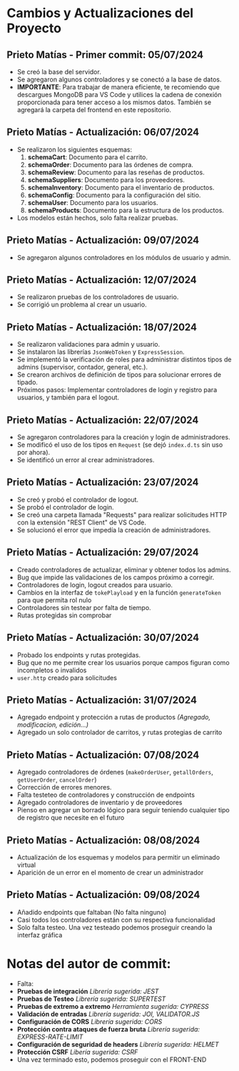 # Cambios y Actualizaciones del Proyecto

## Prieto Matías - Primer commit: 05/07/2024
- Se creó la base del servidor.
- Se agregaron algunos controladores y se conectó a la base de datos.
- **IMPORTANTE**: Para trabajar de manera eficiente, te recomiendo que descargues MongoDB para VS Code y utilices la cadena de conexión proporcionada para tener acceso a los mismos datos. También se agregará la carpeta del frontend en este repositorio.

## Prieto Matías - Actualización: 06/07/2024
- Se realizaron los siguientes esquemas:
  1. **schemaCart**: Documento para el carrito.
  2. **schemaOrder**: Documento para las órdenes de compra.
  3. **schemaReview**: Documento para las reseñas de productos.
  4. **schemaSuppliers**: Documento para los proveedores.
  5. **schemaInventory**: Documento para el inventario de productos.
  6. **schemaConfig**: Documento para la configuración del sitio.
  7. **schemaUser**: Documento para los usuarios.
  8. **schemaProducts**: Documento para la estructura de los productos.
- Los modelos están hechos, solo falta realizar pruebas.

## Prieto Matías - Actualización: 09/07/2024
- Se agregaron algunos controladores en los módulos de usuario y admin.

## Prieto Matías - Actualización: 12/07/2024
- Se realizaron pruebas de los controladores de usuario.
- Se corrigió un problema al crear un usuario.

## Prieto Matías - Actualización: 18/07/2024
- Se realizaron validaciones para admin y usuario.
- Se instalaron las librerías `JsonWebToken` y `ExpressSession`.
- Se implementó la verificación de roles para administrar distintos tipos de admins (supervisor, contador, general, etc.).
- Se crearon archivos de definición de tipos para solucionar errores de tipado.
- Próximos pasos: Implementar controladores de login y registro para usuarios, y también para el logout.

## Prieto Matías - Actualización: 22/07/2024
- Se agregaron controladores para la creación y login de administradores.
- Se modificó el uso de los tipos en `Request` (se dejó `index.d.ts` sin uso por ahora).
- Se identificó un error al crear administradores.

## Prieto Matías - Actualización: 23/07/2024
- Se creó y probó el controlador de logout.
- Se probó el controlador de login.
- Se creó una carpeta llamada "Requests" para realizar solicitudes HTTP con la extensión "REST Client" de VS Code.
- Se solucionó el error que impedía la creación de administradores.

## Prieto Matías - Actualización: 29/07/2024
- Creado controladores de actualizar, eliminar y obtener todos los admins.
- Bug que impide las validaciones de los campos próximo a corregir.  
- Controladores de login, logout creados para usuario.
- Cambios en la interfaz de `tokePlayload` y en la función  `generateToken` para que permita rol nulo
- Controladores sin testear por falta de tiempo.
- Rutas protegidas sin comprobar 


## Prieto Matías - Actualización: 30/07/2024
- Probado los endpoints y rutas protegidas.
- Bug que no me permite crear los usuarios porque campos figuran como incompletos o invalidos
- `user.http` creado para solicitudes

## Prieto Matías - Actualización: 31/07/2024
- Agregado endpoint y protección a rutas de productos *(Agregado, modificacion, edición...)*
- Agregado un solo controlador de carritos, y rutas protegias de carrito

## Prieto Matías - Actualización: 07/08/2024
- Agregado controladores de órdenes (`makeOrderUser`, `getallOrders`, `getUserOrder`, `cancelOrder`)
- Corrección de errores menores.
- Falta testeteo de controladores y construcción de endpoints
- Agregado controladores de inventario y de proveedores 
- Pienso en agregar un borrado lógico para seguir teniendo cualquier tipo de registro que necesite en el futuro

## Prieto Matías - Actualización: 08/08/2024
- Actualización de los esquemas y modelos para permitir un eliminado virtual
- Aparición de un error en el momento de crear un administrador

## Prieto Matías - Actualización: 09/08/2024
- Añadido endpoints que faltaban (No falta ninguno)
- Casi todos los controladores están con su respectiva funcionalidad
- Solo falta testeo. Una vez testeado podemos proseguir creando la interfaz gráfica 
# Notas del autor de commit:
- Falta: 
- **Pruebas de integración** *Librería sugerida: JEST*
- **Pruebas de Testeo** *Librería sugerida: SUPERTEST*
- **Pruebas de extremo a extremo** *Herramienta sugerida: CYPRESS*
- **Validación de entradas** *Librería sugerida: JOI, VALIDATOR.JS*
- **Configuración de CORS** *Librería sugerida: CORS*
- **Protección contra ataques de fuerza bruta** *Librería sugerida: EXPRESS-RATE-LIMIT*
- **Configuración de seguridad de headers** *Librería sugerida: HELMET*
- **Protección CSRF** *Libería sugerida: CSRF*
- Una vez terminado esto, podemos proseguir con el FRONT-END